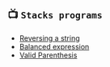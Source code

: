 ## 📺  `Stacks programs`
* [Reversing a string](https://github.com/devrath/studious-ds-adventure/tree/main/collection/Stacks/Programs/ReversingString)
* [Balanced expression](https://github.com/devrath/studious-ds-adventure/tree/main/collection/Stacks/Programs/BalancedExpression)
* [Valid Parenthesis](https://github.com/devrath/studious-ds-adventure/tree/main/collection/Stacks/Programs/ValidParanthesis)
